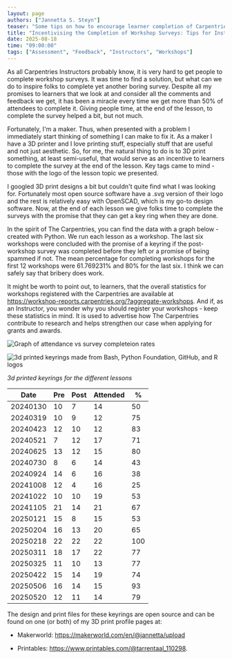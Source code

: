 ```yaml
---  
layout: page  
authors: ["Jannetta S. Steyn"]  
teaser: "Some tips on how to encourage learner completion of Carpentries workshop surveys."  
title: "Incentivising the Completion of Workshop Surveys: Tips for Instructors"  
date: 2025-08-18  
time: "09:00:00"  
tags: ["Assessment", "Feedback", "Instructors", "Workshops"]  
---
```


As all Carpentries Instructors probably know, it is very hard to get people to complete workshop surveys. It was time to find a solution, but what can we do to inspire folks to complete yet another boring survey. Despite all my promises to learners that we look at and consider all the comments and feedback we get, it has been a miracle every time we get more than 50% of attendees to complete it. Giving people time, at the end of the lesson, to complete the survey helped a bit, but not much.

Fortunately, I'm a maker. Thus, when presented with a problem I immediately start thinking of something I can make to fix it. As a maker I have a 3D printer and I love printing stuff, especially stuff that are useful and not just aesthetic. So, for me, the natural thing to do is to 3D print something, at least semi-useful, that would serve as an incentive to learners to complete the survey at the end of the lesson. Key tags came to mind - those with the logo of the lesson topic we presented.

I googled 3D print designs a bit but couldn't quite find what I was looking for. Fortunately most open source software have a .svg version of their logo and the rest is relatively easy with OpenSCAD, which is my go-to design software. Now, at the end of each lesson we give folks time to complete the surveys with the promise that they can get a key ring when they are done.

In the spirit of The Carpentries, you can find the data with a graph below - created with Python. We run each lesson as a workshop. The last six workshops were concluded with the promise of a keyring if the post-workshop survey was completed before they left or a promise of being spammed if not. The mean percentage for completing workshops for the first 12 workshops were 61.769231% and 80% for the last six. I think we can safely say that bribery does work.

It might be worth to point out, to learners, that the overall statistics for workshops registered with the Carpentries are available at https://workshop-reports.carpentries.org/?aggregate-workshops. And if, as an Instructor, you wonder why you should register your workshops - keep these statistics in mind. It is used to advertise how The Carpentries contribute to research and helps strengthen our case when applying for grants and awards.

![Graph of attendance vs survey completeion rates](/blog/2025/08/completed-surveys.svg)


![3d printed keyrings made from Bash, Python Foundation, GitHub, and R logos](/blog/2025/08/icons-image.jpg)

_3d printed keyrings for the different lessons_

|Date|Pre|Post|Attended|%|
|---|---|---|---|---|
|20240130|10|7|14|50|
|20240319|10|9|12|75|
|20240423|12|10|12|83|
|20240521|7|12|17|71|
|20240625|13|12|15|80|
|20240730|8|6|14|43|
|20240924|14|6|16|38|
|20241008|12|4|16|25|
|20241022|10|10|19|53|
|20241105|21|14|21|67|
|20250121|15|8|15|53|
|20250204|16|13|20|65|
|20250218|22|22|22|100|
|20250311|18|17|22|77|
|20250325|11|10|13|77|
|20250422|15|14|19|74|
|20250506|16|14|15|93|
|20250520|12|11|14|79|

The design and print files for these keyrings are open source and can be found on one (or both) of my 3D print profile pages at:
- Makerworld: https://makerworld.com/en/@jannetta/upload

- Printables: https://www.printables.com/@tarrentaal_110298.

